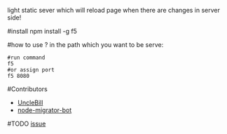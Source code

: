  light static sever which will reload page when there are changes in server side!

#install
    npm install -g f5

#how to use ?
in the path which you want to be serve:

    #run command
    f5
    #or assign port
    f5 8080

#Contributors

- [UncleBill](https://github.com/UncleBill)
- [node-migrator-bot](https://github.com/node-migrator-bot)

#TODO
[issue](https://github.com/island205/f5/issues?milestone=1&state=open)
